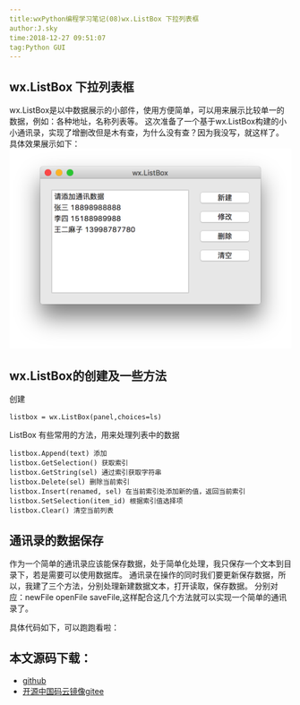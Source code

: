 ```yaml
---
title:wxPython编程学习笔记(08)wx.ListBox 下拉列表框
author:J.sky
time:2018-12-27 09:51:07
tag:Python GUI
---
```


## wx.ListBox 下拉列表框

wx.ListBox是以中数据展示的小部件，使用方便简单，可以用来展示比较单一的数据，例如：各种地址，名称列表等。
这次准备了一个基于wx.ListBox构建的小小通讯录，实现了增删改但是木有查，为什么没有查？因为我没写，就这样了。
具体效果展示如下：
![输入图片说明](assets/images/media/upload/2018/12/Snip20181227_7.png)

## wx.ListBox的创建及一些方法

创建

    listbox = wx.ListBox(panel,choices=ls)

ListBox 有些常用的方法，用来处理列表中的数据

    listbox.Append(text) 添加
    listbox.GetSelection() 获取索引
    listbox.GetString(sel) 通过索引获取字符串
    listbox.Delete(sel) 删除当前索引
    listbox.Insert(renamed, sel) 在当前索引处添加新的值，返回当前索引
    listbox.SetSelection(item_id) 根据索引值选择项
    listbox.Clear() 清空当前列表

## 通讯录的数据保存

作为一个简单的通讯录应该能保存数据，处于简单化处理，我只保存一个文本到目录下，若是需要可以使用数据库。
通讯录在操作的同时我们要更新保存数据，所以，我建了三个方法，分别处理新建数据文本，打开读取，保存数据。
分别对应：newFile openFile saveFile,这样配合这几个方法就可以实现一个简单的通讯录了。

具体代码如下，可以跑跑看啦：

## 本文源码下载：

+ [github](https://github.com/bosichong/wxPythonTest/blob/master/wxpy08.py)
+ [开源中国码云镜像gitee](https://gitee.com/J_Sky/wxPythonTest/blob/master/wxpy08.py)